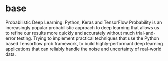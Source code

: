# base
Probabilistic Deep Learning: Python, Keras and TensorFlow Probability is an increasingly popular probabilistic approach to deep learning that allows us to refine our results more quickly and accurately without much trial-and-error testing. 
Trying to implement practical techniques that use the Python based Tensorflow prob framework, to build highly-performant deep learning applications that can reliably handle the noise and uncertainty of real-world data.
